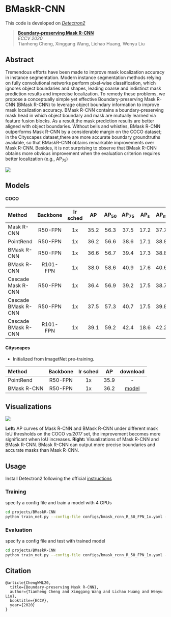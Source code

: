 # BMaskR-CNN

This code is developed on [*Detectron2*](https://github.com/facebookresearch/detectron2)

> [**Boundary-preserving Mask R-CNN**]()  
> *ECCV 2020*    
> Tianheng Cheng, Xinggang Wang, Lichao Huang, Wenyu Liu


## Abstract
Tremendous efforts have been made to improve mask localization accuracy in instance segmentation. 
Modern instance segmentation methods relying on fully convolutional networks perform pixel-wise classification, 
which ignores object boundaries and shapes, leading coarse and indistinct mask prediction results and imprecise localization. 
To remedy these problems, we propose a conceptually simple yet effective Boundary-preserving Mask R-CNN (BMask R-CNN) to 
leverage object boundary information to improve mask localization accuracy. BMask R-CNN contains a boundary-preserving mask 
head in which object boundary and mask are mutually learned via feature fusion blocks. As a result,the mask prediction 
results are better aligned with object boundaries. Without bells and whistles, BMask R-CNN outperforms Mask R-CNN by a 
considerable margin on the COCO dataset; in the Cityscapes dataset,there are more accurate boundary groundtruths available, 
so that BMaskR-CNN obtains remarkable improvements over Mask R-CNN. Besides, it is not surprising to observe
that BMask R-CNN obtains more obvious improvement when the evaluation criterion requires better localization (e.g., AP<sub>75</sub>) 

![](./images/arch.jpg)

## Models

#### COCO

| Method | Backbone | lr sched | AP | AP<sub>50</sub> | AP<sub>75</sub> | AP<sub>s</sub> | AP<sub>m</sub> | AP<sub>l</sub> | download |
| :--    |   :---:  |   :---:  |:--:|      :---:      |      :---:      |      :---:     |      :---:     |      :---:     |  :---:   |
| Mask R-CNN  | R50-FPN | 1x | 35.2 | 56.3 | 37.5 | 17.2 | 37.7 | 50.3 | - | 
| PointRend   | R50-FPN | 1x | 36.2 | 56.6 | 38.6 | 17.1 | 38.8 | 52.5 | - | 
| BMask R-CNN | R50-FPN | 1x | 36.6 | 56.7 | 39.4 | 17.3 | 38.8 | 53.8 | [model](https://1drv.ms/u/s!AiO3BIXgPy5wgQPnrfnAtiyPDPg2?e=C30spg) |
| BMask R-CNN | R101-FPN| 1x | 38.0 | 58.6 | 40.9 | 17.6 | 40.6 | 56.8 | [model](https://1drv.ms/u/s!AiO3BIXgPy5wgQS7Rali6QkXnrS3?e=LuTAup) |
| Cascade Mask R-CNN  | R50-FPN | 1x | 36.4 | 56.9 | 39.2 | 17.5 | 38.7 | 52.5 | - |
| Cascade BMask R-CNN | R50-FPN | 1x | 37.5 | 57.3 | 40.7 | 17.5 | 39.8 | 55.1 | [model](https://1drv.ms/u/s!AiO3BIXgPy5wgQbCmylIyL4Z4GFh?e=MNrgaD)  |
| Cascade BMask R-CNN | R101-FPN | 1x | 39.1 | 59.2 | 42.4 | 18.6 | 42.2 | 57.4 | [model](https://1drv.ms/u/s!AiO3BIXgPy5wgQcIpRDSMUKHVgMM?e=on6XLj)  |


#### Cityscapes

* Initialized from ImagetNet pre-training.

| Method | Backbone | lr sched | AP | download |
| :--    |   :---:  |   :---:  |:--:|  :---:   |
| PointRend   | R50-FPN | 1x | 35.9 |    -     | 
| BMask R-CNN | R50-FPN | 1x | 36.2 | [model](https://1drv.ms/u/s!AiO3BIXgPy5wgQXy09QVGx89O3Fq?e=VwMp2b)|


## Visualizations

![](./images/curve_vis.jpg)

**Left:** AP curves of Mask R-CNN and BMask R-CNN under different mask IoU thresholds on the COCO *val2017* set, 
the improvement becomes more significant when IoU increases. 
**Right:** Visualizations of Mask R-CNN and BMask R-CNN. 
BMask R-CNN can output more precise boundaries and accurate masks than Mask R-CNN.

## Usage

Install Detectron2 following the official [instructions](https://detectron2.readthedocs.io/tutorials/install.html)

### Training

specify a config file and train a model with 4 GPUs

```bash
cd projects/BMaskR-CNN
python train_net.py --config-file configs/bmask_rcnn_R_50_FPN_1x.yaml --num-gpus 4
```

### Evaluation

specify a config file and test with trained model

```bash
cd projects/BMaskR-CNN
python train_net.py --config-file configs/bmask_rcnn_R_50_FPN_1x.yaml --num-gpus 4 --eval-only MODEL.WEIGHTS /path/to/model
``` 

## Citation

```
@article{ChengWHL20,
  title={Boundary-preserving Mask R-CNN},
  author={Tianheng Cheng and Xinggang Wang and Lichao Huang and Wenyu Liu},
  booktitle={ECCV},
  year={2020}
}
```

